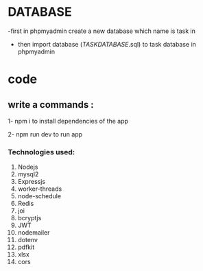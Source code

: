 # DATABASE

-first in phpmyadmin create a new database which name is task in

- then import database (_TASKDATABASE_.sql) to task database in phpmyadmin

# code

## write a commands :

1- npm i
to install dependencies of the app

2- npm run dev
to run app

### Technologies used:&#x20;

1. Nodejs
2. mysql2
3. &#x20;Expressjs
4. worker-threads
5. node-schedule
6. &#x20;Redis
7. joi
8. bcryptjs
9. &#x20;JWT
10. &#x20;nodemailer
11. dotenv
12. pdfkit
13. xlsx
14. cors
